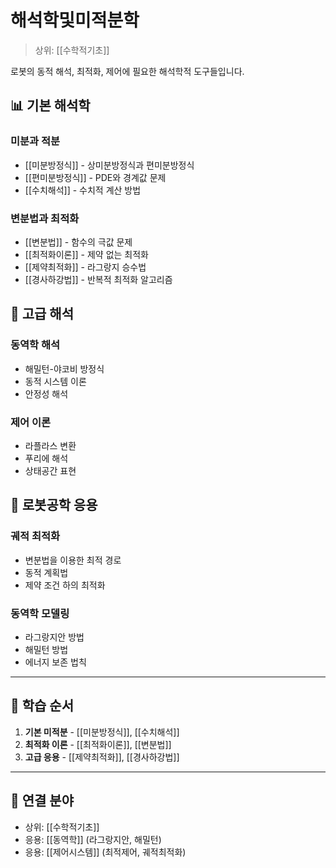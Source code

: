 # 해석학및미적분학

> 상위: [[수학적기초]]

로봇의 동적 해석, 최적화, 제어에 필요한 해석학적 도구들입니다.

## 📊 기본 해석학

### 미분과 적분
- [[미분방정식]] - 상미분방정식과 편미분방정식
- [[편미분방정식]] - PDE와 경계값 문제
- [[수치해석]] - 수치적 계산 방법

### 변분법과 최적화
- [[변분법]] - 함수의 극값 문제
- [[최적화이론]] - 제약 없는 최적화
- [[제약최적화]] - 라그랑지 승수법
- [[경사하강법]] - 반복적 최적화 알고리즘

## 🎯 고급 해석

### 동역학 해석
- 해밀턴-야코비 방정식
- 동적 시스템 이론
- 안정성 해석

### 제어 이론
- 라플라스 변환
- 푸리에 해석
- 상태공간 표현

## 🔗 로봇공학 응용

### 궤적 최적화
- 변분법을 이용한 최적 경로
- 동적 계획법
- 제약 조건 하의 최적화

### 동역학 모델링
- 라그랑지안 방법
- 해밀턴 방법
- 에너지 보존 법칙

---

## 🎯 학습 순서

1. **기본 미적분** - [[미분방정식]], [[수치해석]]
2. **최적화 이론** - [[최적화이론]], [[변분법]]
3. **고급 응용** - [[제약최적화]], [[경사하강법]]

---

## 🔗 연결 분야
- 상위: [[수학적기초]]
- 응용: [[동역학]] (라그랑지안, 해밀턴)
- 응용: [[제어시스템]] (최적제어, 궤적최적화)